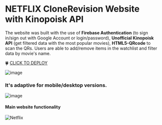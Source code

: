 # NETFLIX CloneRevision Website with Kinopoisk API

The website was built with the use of **Firebase Authentication** (to sign in/sign out with Google Account or login/password), **Unofficial Kinopoisk API** (get filtered data with the most popular movies), **HTML5-QRcode** to scan the QRs. Users are able to add/remove items in the watchlist and filter data by movie's name. 

🍀 [CLICK TO DEPLOY](https://netflix-clone-b2f54.web.app/)

![image](https://github.com/viccoshe/netflix-clone/assets/109619263/9aa0bf23-3153-4a21-a47c-b2a9b308b73e)

### It's adaptive for mobile/desktop versions.
![image](https://github.com/viccoshe/netflix-clone/assets/109619263/f87919b0-46a6-4bdc-85f4-1a0812a91a7b)


#### Main website functionality
![Netflix](https://github.com/viccoshe/netflix-clone/assets/109619263/29eb3d8a-c8a4-41fe-a221-e699fcea9e90)








